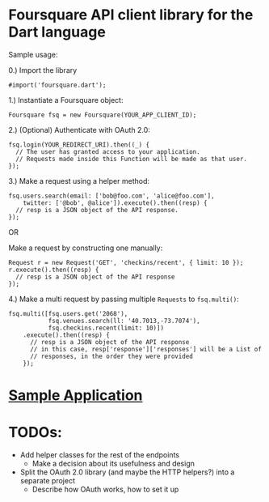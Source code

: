 Foursquare API client library for the Dart language
===============

Sample usage:

0.) Import the library

```
#import('foursquare.dart');
```

1.) Instantiate a Foursquare object:

```
Foursquare fsq = new Foursquare(YOUR_APP_CLIENT_ID);
```

2.) (Optional) Authenticate with OAuth 2.0:

```
fsq.login(YOUR_REDIRECT_URI).then((_) {
  // The user has granted access to your application.
  // Requests made inside this Function will be made as that user.
});
```

3.) Make a request using a helper method:

```
fsq.users.search(email: ['bob@foo.com', 'alice@foo.com'],
    twitter: ['@bob', @alice']).execute().then((resp) {
  // resp is a JSON object of the API response.
});
```

OR

Make a request by constructing one manually:

```
Request r = new Request('GET', 'checkins/recent', { limit: 10 });
r.execute().then((resp) {
  // resp is a JSON object of the API response
});
```

4.) Make a multi request by passing multiple `Requests` to `fsq.multi()`:

```
fsq.multi([fsq.users.get('2068'),
           fsq.venues.search(ll: '40.7013,-73.7074'),
           fsq.checkins.recent(limit: 10)])
    .execute().then((resp) {
      // resp is a JSON object of the API response
      // in this case, resp['response']['responses'] will be a List of
      // responses, in the order they were provided
    });

```

[Sample Application](https://foursquare-dart.googlecode.com/git/sample.html)
====================


TODOs:
======

- Add helper classes for the rest of the endpoints
  - Make a decision about its usefulness and design
- Split the OAuth 2.0 library (and maybe the HTTP helpers?) into a separate project
  - Describe how OAuth works, how to set it up